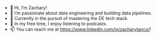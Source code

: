- 👋 Hi, I’m Zachary!
- 👀 I’m passionate about data engineering and building data pipelines.
- 🌱 Currently in the pursuit of mastering the DE tech stack.
- 💞️ In my free time, I enjoy listening to podcasts.
- 📫 You can reach me at https://www.linkedin.com/in/zacharytancs/!

<!---
zacharyt-cs/zacharyt-cs is a ✨ special ✨ repository because its `README.md` (this file) appears on your GitHub profile.
You can click the Preview link to take a look at your changes.
--->
